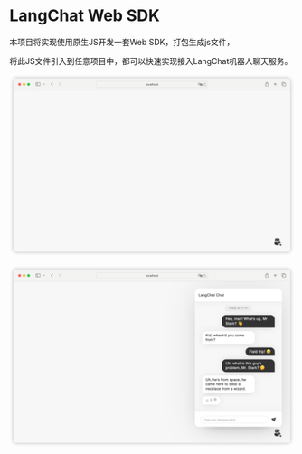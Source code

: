 # LangChat Web SDK

本项目将实现使用原生JS开发一套Web SDK，打包生成js文件，

将此JS文件引入到任意项目中，都可以快速实现接入LangChat机器人聊天服务。

![img.png](docs/img.png)

![img_1.png](docs/img_1.png)